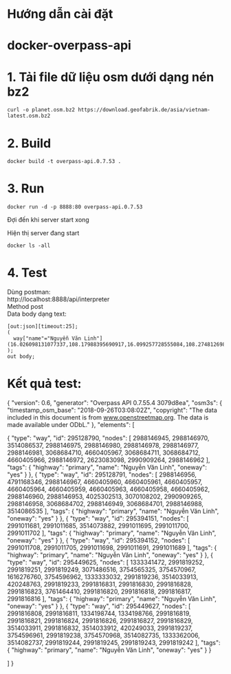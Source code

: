 # Hướng dẫn cài đặt
# docker-overpass-api

# 1. Tải file dữ liệu osm dưới dạng nén bz2

```
curl -o planet.osm.bz2 https://download.geofabrik.de/asia/vietnam-latest.osm.bz2
```

# 2. Build

```
docker build -t overpass-api.0.7.53 .
```

# 3. Run

```
docker run -d -p 8888:80 overpass-api.0.7.53
```

Đợi đến khi server start xong

Hiện thị server đang start
```
docker ls -all
```

# 4. Test
Dùng postman:<br/>
http://localhost:8888/api/interpreter<br/>
Method post<br/>
Data body dạng text:
```
[out:json][timeout:25];
(
  way["name"="Nguyễn Văn Linh"](16.026098131077337,108.17988395690917,16.099257728555084,108.27481269836426);
);
out body;
```

# Kết quả test:
{
  "version": 0.6,
  "generator": "Overpass API 0.7.55.4 3079d8ea",
  "osm3s": {
    "timestamp_osm_base": "2018-09-26T03:08:02Z",
    "copyright": "The data included in this document is from www.openstreetmap.org. The data is made available under ODbL."
  },
  "elements": [

{
  "type": "way",
  "id": 295128790,
  "nodes": [
    2988146945,
    2988146970,
    3514086537,
    2988146975,
    2988146980,
    2988146978,
    2988146977,
    2988146981,
    3068684710,
    4660405967,
    3068684711,
    3068684712,
    4660405966,
    2988146972,
    2623083098,
    2990909264,
    2988146962
  ],
  "tags": {
    "highway": "primary",
    "name": "Nguyễn Văn Linh",
    "oneway": "yes"
  }
},
{
  "type": "way",
  "id": 295128791,
  "nodes": [
    2988146956,
    4791168346,
    2988146967,
    4660405960,
    4660405961,
    4660405957,
    4660405964,
    4660405959,
    4660405963,
    4660405958,
    4660405962,
    2988146960,
    2988146953,
    4025302513,
    3070108202,
    2990909265,
    2988146958,
    3068684702,
    2988146949,
    3068684701,
    2988146988,
    3514086535
  ],
  "tags": {
    "highway": "primary",
    "name": "Nguyễn Văn Linh",
    "oneway": "yes"
  }
},
{
  "type": "way",
  "id": 295394151,
  "nodes": [
    2991011681,
    2991011685,
    3514073882,
    2991011695,
    2991011700,
    2991011702
  ],
  "tags": {
    "highway": "primary",
    "name": "Nguyễn Văn Linh",
    "oneway": "yes"
  }
},
{
  "type": "way",
  "id": 295394152,
  "nodes": [
    2991011708,
    2991011705,
    2991011698,
    2991011691,
    2991011689
  ],
  "tags": {
    "highway": "primary",
    "name": "Nguyễn Văn Linh",
    "oneway": "yes"
  }
},
{
  "type": "way",
  "id": 295449625,
  "nodes": [
    1333341472,
    2991819252,
    2991819251,
    2991819249,
    3071486516,
    3754565325,
    3754570967,
    1616276760,
    3754596962,
    1333333032,
    2991819236,
    3514033913,
    420248763,
    2991819233,
    2991816831,
    2991816830,
    2991816828,
    2991816823,
    3761464410,
    2991816820,
    2991816818,
    2991816817,
    2991816816
  ],
  "tags": {
    "highway": "primary",
    "name": "Nguyễn Văn Linh",
    "oneway": "yes"
  }
},
{
  "type": "way",
  "id": 295449627,
  "nodes": [
    2991816808,
    2991816811,
    1334198744,
    1334198766,
    2991816819,
    2991816821,
    2991816824,
    2991816826,
    2991816827,
    2991816829,
    3514033911,
    2991816832,
    3514033912,
    420249033,
    2991819237,
    3754596961,
    2991819238,
    3754570968,
    3514082735,
    1333362006,
    3514082737,
    2991819244,
    2991819245,
    2991819243,
    2991819242
  ],
  "tags": {
    "highway": "primary",
    "name": "Nguyễn Văn Linh",
    "oneway": "yes"
  }
}

  ]
}
